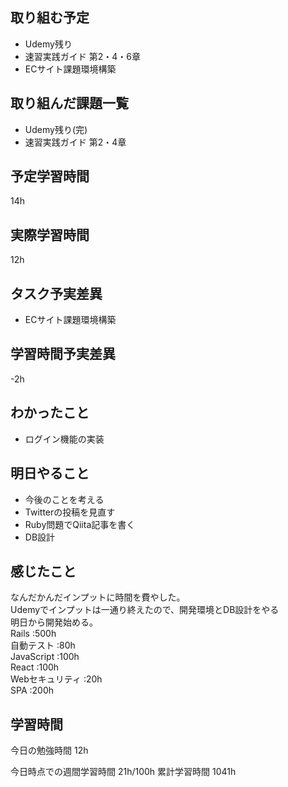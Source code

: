 ## 取り組む予定
- Udemy残り
- 速習実践ガイド 第2・4・6章
- ECサイト課題環境構築


## 取り組んだ課題一覧
- Udemy残り(完)
- 速習実践ガイド 第2・4章


## 予定学習時間
14h

## 実際学習時間
12h

## タスク予実差異
- ECサイト課題環境構築

## 学習時間予実差異
-2h


## わかったこと
- ログイン機能の実装

## 明日やること
- 今後のことを考える
- Twitterの投稿を見直す
- Ruby問題でQiita記事を書く
- DB設計

## 感じたこと
なんだかんだインプットに時間を費やした。<br>
Udemyでインプットは一通り終えたので、開発環境とDB設計をやる<br>
明日から開発始める。<br>
Rails :500h<br>
自動テスト :80h<br>
JavaScript :100h<br>
React :100h<br>
Webセキュリティ :20h<br>
SPA :200h


## 学習時間
今日の勉強時間 12h

今日時点での週間学習時間 21h/100h
累計学習時間 1041h